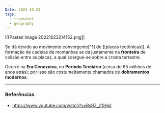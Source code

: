 ```yaml
---
Date: 2022-10-23
tags:
  - transient
  - geography
---
```

![[Pasted image 20221023214152.png]]

Se dá devido ao movimento convergente[^1] de [[placas tectônicas]]. A formação de cadeias de montanhas se dá justamente na **fronteira** de colisão entre as placas, a qual soergue-se sobre a crosta terrestre.

Ocorre na **Era Cenozoica**, no **Período Terciário** (cerca de 65 milhões de anos atrás); por isso são costumeiramente chamados de **dobramentos modernos**.


---
### Referências
- https://www.youtube.com/watch?v=BsRZ_jf0HpI
